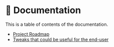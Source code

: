 <!--
  SPDX-FileCopyrightText: 2022 Mikhail Zolotukhin <mail@gikari.com>
  SPDX-License-Identifier: MIT
-->

# 📔 Documentation

This is a table of contents of the documentation.

- [Project Roadmap](ROADMAP.md)
- [Tweaks that could be useful for the end-user](TWEAKS.md)
